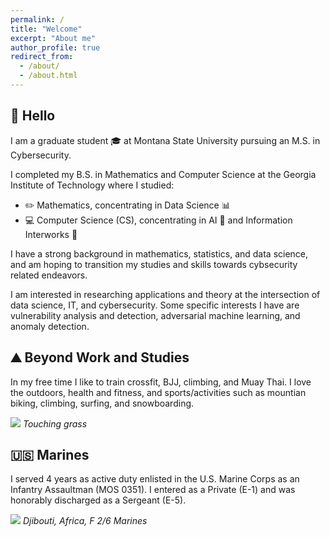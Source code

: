 ```yaml
---
permalink: /
title: "Welcome"
excerpt: "About me"
author_profile: true
redirect_from: 
  - /about/
  - /about.html
---
```


## **:wave: Hello**

I am a graduate student :mortar_board: at Montana State University pursuing an M.S. in Cybersecurity.

I completed my B.S. in Mathematics and Computer Science at the Georgia Institute of Technology where I studied:
- :pencil2: Mathematics, concentrating in Data Science :bar_chart:
- :computer: Computer Science (CS), concentrating in AI :speech_balloon: and Information Interworks :satellite:

I have a strong background in mathematics, statistics, and data science, and am hoping to transition my studies and skills towards cybsecurity related endeavors.

I am interested in researching applications and theory at the intersection of data science, IT, and cybersecurity. Some specific interests I have are vulnerability analysis and detection, adversarial machine learning, and anomaly detection.

## **:mountain: Beyond Work and Studies**

In my free time I like to train crossfit, BJJ, climbing, and Muay Thai. I love the outdoors, health and fitness, and sports/activities such as mountian biking, climbing, surfing, and snowboarding.

![](../images/me_collage-1.png)
_Touching grass_

## **:us: Marines**

I served 4 years as active duty enlisted in the U.S. Marine Corps as an Infantry Assaultman (MOS 0351). I entered as a Private (E-1) and was honorably discharged as a Sergeant (E-5).

![](../images/djibouti_cropped.png)
_Djibouti, Africa, F 2/6 Marines_

